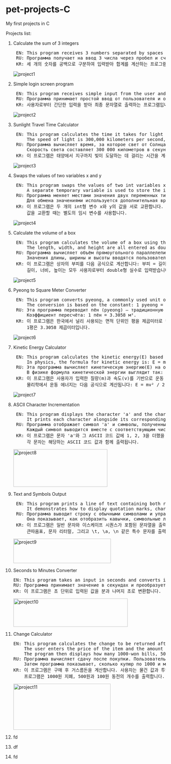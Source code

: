 # pet-projects-C
My first projects in C

Projects list:

1. Calculate the sum of 3 integers
	<pre>
	EN: This program receives 3 numbers separated by spaces as input and calculates their sum.
	RU: Программа получает на ввод 3 числа через пробел и считает сумму.
	KR: 세 개의 숫자를 공백으로 구분하여 입력받아 합계를 계산하는 프로그램입니다.</pre>
	![project1](https://github.com/user-attachments/assets/ef7d174a-1584-4b4c-81c5-7e27d409d6b1)

2. Simple login screen program
	<pre>
	EN: This program receives simple input from the user and displays it in the final output string. A unique feature is that the underscore disappears automatically when some character is entered.
	RU: Программа принимает простой ввод от пользователя и отображает его в итоговой строке. Особенность: при вводе символ подчёркивания автоматически исчезает.
	KR: 사용자로부터 간단한 입력을 받아 최종 문자열로 출력하는 프로그램입니다. 특징은 사용자가 입력하면 밑줄 문자는 자동으로 사라진다는 점입니다.</pre>
	![project2](https://github.com/user-attachments/assets/daa523d1-1c2f-40c6-a00b-1b9b6cf2734a)

3. Sunlight Travel Time Calculator
	<pre>
	EN: This program calculates the time it takes for light from the Sun to reach the Earth. 
	    The speed of light is 300,000 kilometers per second, and the distance between the Sun and the Earth is approximately 149,600,000 kilometers.
	RU: Программа вычисляет время, за которое свет от Солнца достигает Земли. 
	    Скорость света составляет 300 000 километров в секунду, а расстояние между Солнцем и Землёй примерно 149 600 000 километров.
	KR: 이 프로그램은 태양에서 지구까지 빛이 도달하는 데 걸리는 시간을 계산합니다. 빛의 속도는 초당 30만 킬로미터이며, 태양과 지구 사이의 거리는 약 1억 4960만 킬로미터입니.</pre>
	![project3](https://github.com/user-attachments/assets/9e1f5739-ddff-449c-bdb2-ed609baae64e)

4. Swaps the values of two variables x and y
	<pre>
	EN: This program swaps the values of two int variables x and y. The initial values are x = 10 and y = 20.
	    A separate temporary variable is used to store the intermediate value during the swap.
	RU: Программа меняет местами значения двух переменных типа int: x и y. Начальные значения: x = 10, y = 20.
	    Для обмена значениями используется дополнительная временная переменная.
	KR: 이 프로그램은 두 개의 int형 변수 x와 y의 값을 서로 교환합니다. 초기값은 x = 10, y = 20입니다.
	    값을 교환할 때는 별도의 임시 변수를 사용합니다.</pre>
	![project4](https://github.com/user-attachments/assets/a84b8b74-01ca-4ba3-98b3-d0333c7b7394)

5. Сalculate the volume of a box
	<pre>
	EN: This program calculates the volume of a box using the formula: Volume = length * width * height.
	    The length, width, and height are all entered as double-precision floating-point numbers by the user.
	RU: Программа вычисляет объём прямоугольного параллелепипеда (коробки) по формуле: Объём = длина * ширина * высота.
	    Значения длины, ширины и высоты вводятся пользователем как числа с плавающей точкой (double).
	KR: 이 프로그램은 상자의 부피를 다음 공식으로 계산합니다: 부피 = 길이 * 너비 * 높이.
	    길이, 너비, 높이는 모두 사용자로부터 double형 실수로 입력받습니다.</pre>
 	![project5](https://github.com/user-attachments/assets/4371b311-d7d3-4d35-a080-731e8fb8ce26)

6. Pyeong to Square Meter Converter
	<pre>
	EN: This program converts pyeong, a commonly used unit of area in Korea, into square meters. 
	    The conversion is based on the constant: 1 pyeong = 3.3058 m².	
	RU: Эта программа переводит пён (pyeong) — традиционную корейскую единицу измерения площади — в квадратные метры.
	    Коэффициент пересчёта: 1 пён = 3.3058 м².
	KR: 이 프로그램은 한국에서 널리 사용되는 면적 단위인 평을 제곱미터로 변환해 줍니다.
	    1평은 3.3058 제곱미터입니다.</pre>
	![project6](https://github.com/user-attachments/assets/bb63e900-a54b-41fb-a360-d7de5325905c)

7. Kinetic Energy Calculator
	<pre>
	EN: This program calculates the kinetic energy(E) based on the mass(m) and velocity(v) entered by the user.
	    In physics, the formula for kinetic energy is: E = mv² / 2.0
	RU: Эта программа вычисляет кинетическую энергию(E) на основе введённых пользователем массы(m) и скорости(v).
	    В физике формула кинетической энергии выглядит так: E = mv² / 2.0
	KR: 이 프로그램은 사용자가 입력한 질량(m)과 속도(v)를 기반으로 운동 에너지(E)를 계산합니다.
	    물리학에서 운동 에너지는 다음 공식으로 계산됩니다: E = mv² / 2.0</pre>
 	![project7](https://github.com/user-attachments/assets/d4e938a9-46c7-4c98-a345-c174f340a662)

8. ASCII Character Incrementation
	<pre>
	EN: This program displays the character 'a' and the characters that result from adding 1, 2, and 3 to its ASCII value.
	    It prints each character alongside its corresponding ASCII code.
	RU: Программа отображает символ 'a' и символы, полученные прибавлением 1, 2 и 3 к ASCII-коду символа 'a'.
	    Каждый символ выводится вместе с соответствующим числовым значением ASCII.
	KR: 이 프로그램은 문자 'a'와 그 ASCII 코드 값에 1, 2, 3을 더했을 때 나오는 문자를 출력합니다.
	    각 문자는 해당하는 ASCII 코드 값과 함께 출력됩니다.</pre>
	<img width="296" height="118" alt="project8" src="https://github.com/user-attachments/assets/abb1e5f8-d7f2-4ee7-a043-41f0419fcf78" />

9. Text and Symbols Output
	<pre>
	EN: This program prints a line of text containing both regular characters and escape sequences.
	    It demonstrates how to display quotation marks, character literals, and special escape characters like \t, \a and \n in a formatted string.
	RU: Программа выводит строку с обычными символами и управляющими последовательностями.
	    Она показывает, как отобразить кавычки, символьные литералы и специальные управляющие символы, такие как \t, \a и \n, в виде текста.
	KR: 이 프로그램은 일반 문자와 이스케이프 시퀀스가 포함된 문자열을 출력합니다.
	    큰따옴표, 문자 리터럴, 그리고 \t, \a, \n 같은 특수 문자를 출력하는 방법을 보여줍니다.</pre>
	<img width="307" height="77" alt="project9" src="https://github.com/user-attachments/assets/a64d80bd-cd41-4ef3-b01c-7763a7cf3826" />

10. Seconds to Minutes Converter
	<pre>
	EN: This program takes an input in seconds and converts it into minutes and remaining seconds.
	RU: Программа принимает значение в секундах и преобразует его в минуты и оставшиеся секунды.
	KR: 이 프로그램은 초 단위로 입력된 값을 분과 나머지 초로 변환합니다.</pre>
	<img width="360" height="89" alt="project10" src="https://github.com/user-attachments/assets/48a278f1-388f-46ed-bca4-caf97f370a96" />

11. Change Calculator
	<pre>
	EN: This program calculates the change to be returned after a purchase.
	    The user enters the price of the item and the amount inserted.
	    The program then displays how many 1000-won bills, 500-won coins and 100-won coins are needed.
	RU: Программа вычисляет сдачу после покупки. Пользователь вводит цену товара и внесённую сумму.
	    Затем программа показывает, сколько купюр по 1000 и монет по 500 и 100 вон нужно выдать.
	KR: 이 프로그램은 구매 후 거스름돈을 계산합니다. 사용자는 물건 값과 투입한 금액을 입력합니다.
	    프로그램은 1000원 지폐, 500원과 100원 동전의 개수를 출력합니다.</pre>
	<img width="306" height="145" alt="project11" src="https://github.com/user-attachments/assets/63ce7477-2c62-4d06-b89f-419c3fe148de" />

12. fd

13. df

14. fd

